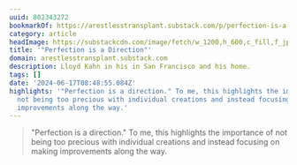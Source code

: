 ```yaml
---
uuid: 802343272
bookmarkOf: https://arestlesstransplant.substack.com/p/perfection-is-a-direction
category: article
headImage: https://substackcdn.com/image/fetch/w_1200,h_600,c_fill,f_jpg,q_auto:good,fl_progressive:steep,g_auto/https%3A%2F%2Fsubstack-post-media.s3.amazonaws.com%2Fpublic%2Fimages%2Ffc194691-419f-4891-b17f-06918f328e7c_2048x1358.jpeg
title: '"Perfection is a Direction"'
domain: arestlesstransplant.substack.com
description: Lloyd Kahn in his in San Francisco and his home.
tags: []
date: '2024-06-17T08:48:55.084Z'
highlights: '"Perfection is a direction." To me, this highlights the importance of
  not being too precious with individual creations and instead focusing on making
  improvements along the way.'
---
```




> "Perfection is a direction." To me, this highlights the importance of not being too precious with individual creations and instead focusing on making improvements along the way.
